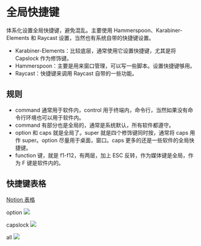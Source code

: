# 全局快捷键
体系化设置全局快捷键，避免混乱。主要使用 Hammerspoon、Karabiner-Elements 和 Raycast 设置，当然也有系统自带的快捷键设置。

- Karabiner-Elements：比较底层，通常使用它设置快捷键，尤其是将 Capslock 作为修饰键。
- Hammerspoon：主要是用来窗口管理，可以写一些脚本。设置快捷键够用。
- Raycast：快捷键来调用 Raycast 自带的一些功能。

## 规则
- command 通常用于软件内，control 用于终端内，命令行，当然如果没有命令行环境也可以用于软件内。
- command 有部分也是全局的，通常是系统默认，所有软件都遵守。
- option 和 caps 就是全局了。super 就是四个修饰键同时按，通常将 caps 用作 super。option 尽量用于桌面，窗口。caps 更多的还是一些软件的全局快捷键。
- function 键，就是 f1-f12，有两层，加上 ESC 反转，作为媒体键是全局，作为 F 键是软件内的。

## 快捷键表格

[Notion 表格](https://busiyi.notion.site/dac662d3e28848dcadc18b7be1c131cb)

option
![](https://testmnbbs.oss-cn-zhangjiakou.aliyuncs.com/pic/202406050241838.png?x-oss-process=base_webp)

capslock
![](https://testmnbbs.oss-cn-zhangjiakou.aliyuncs.com/pic/20240605024152.png?x-oss-process=base_webp)

all
![](https://testmnbbs.oss-cn-zhangjiakou.aliyuncs.com/pic/202406050243276.png?x-oss-process=base_webp)